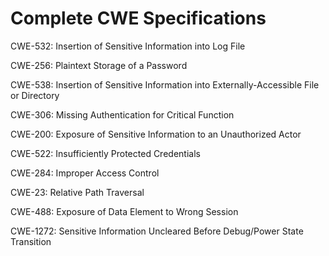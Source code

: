 

# Complete CWE Specifications

CWE-532: Insertion of Sensitive Information into Log File

CWE-256: Plaintext Storage of a Password

CWE-538: Insertion of Sensitive Information into Externally-Accessible File or Directory

CWE-306: Missing Authentication for Critical Function

CWE-200: Exposure of Sensitive Information to an Unauthorized Actor

CWE-522: Insufficiently Protected Credentials

CWE-284: Improper Access Control

CWE-23: Relative Path Traversal

CWE-488: Exposure of Data Element to Wrong Session

CWE-1272: Sensitive Information Uncleared Before Debug/Power State Transition
